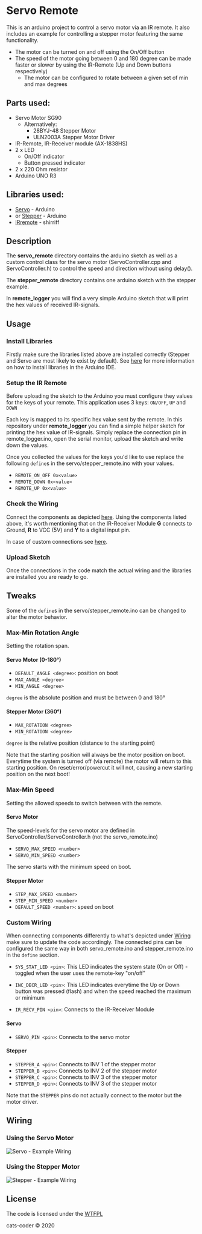 # Servo Remote 
This is an arduino project to control a servo motor via an IR remote. It also includes an example for controlling a stepper motor featuring the same functionality. 

- The motor can be turned on and off using the On/Off button
- The speed of the motor going between 0 and 180 degree can be made faster or slower by using the IR-Remote (Up and Down buttons respectively)
  - The motor can be configured to rotate between a given set of min and max degrees

## Parts used:

- Servo Motor SG90
  - Alternatively: 
    - 28BYJ-48 Stepper Motor
    - ULN2003A Stepper Motor Driver
- IR-Remote, IR-Receiver module (AX-1838HS)
- 2 x LED 
  - On/Off indicator
  - Button pressed indicator
- 2 x 220 Ohm resistor
- Arduino UNO R3

## Libraries used:
- [Servo](https://www.arduino.cc/en/Reference/Servo) - Arduino
- or [Stepper](https://www.arduino.cc/en/Reference/Stepper) - Arduino
- [IRremote](https://www.arduinolibraries.info/libraries/i-rremote) - shirriff

## Description
The **servo_remote** directory contains the arduino sketch as well as a custom control class for the servo motor (ServoController.cpp and ServoController.h) to control the speed and direction without using delay(). 

The **stepper_remote** directory contains one arduino sketch with the stepper example.

In **remote_logger** you will find a very simple Arduino sketch that will print the hex values of received IR-signals.

## Usage
### Install Libraries
Firstly make sure the libraries listed above are installed correctly (Stepper and Servo are most likely to exist by default). See [here](https://www.arduino.cc/en/Guide/Libraries) for more information on how to install libraries in the Arduino IDE.

### Setup the IR Remote
Before uploading the sketch to the Arduino you must configure they values for the keys of your remote. This application uses 3 keys:
`ON/OFF`, `UP` and `DOWN`

Each key is mapped to its specific hex value sent by the remote. In this repository under **remote_logger** you can find a simple helper sketch for printing the hex value of IR-signals. Simply replace the connection pin in remote_logger.ino, open the serial monitor, upload the sketch and write down the values.

Once you collected the values for the keys you'd like to use replace the following `define`s in the servo/stepper_remote.ino with your values.

- `REMOTE_ON_OFF 0x<value>`
- `REMOTE_DOWN 0x<value>`
- `REMOTE_UP 0x<value>`

### Check the Wiring
Connect the components as depicted [here](#Wiring). Using the components listed above, it's worth mentioning that on the IR-Receiver Module **G** connects to Ground, **R** to VCC (5V) and **Y** to a digital input pin.

In case of custom connections see [here](#Custom-Wiring).

### Upload Sketch
Once the connections in the code match the actual wiring and the libraries are installed you are ready to go.

## Tweaks
Some of the `define`s in the servo/stepper_remote.ino can be changed to alter the motor behavior.

### Max-Min Rotation Angle
Setting the rotation span.
#### Servo Motor (0-180°)
- `DEFAULT_ANGLE <degree>`: position on boot
- `MAX_ANGLE <degree>`
- `MIN_ANGLE <degree>`

`degree` is the absolute position and must be between 0 and 180°
#### Stepper Motor (360°)
- `MAX_ROTATION <degree>`
- `MIN_ROTATION <degree>`

`degree` is the relative position (distance to the starting point)

Note that the starting position will always be the motor position on boot. Everytime the system is turned off (via remote) the motor will return to this starting position. On reset/error/powercut it will not, causing a new starting position on the next boot!
### Max-Min Speed
Setting the allowed speeds to switch between with the remote.
#### Servo Motor
The speed-levels for the servo motor are defined in ServoController/ServoController.h (not the servo_remote.ino)
- `SERVO_MAX_SPEED <number>`
- `SERVO_MIN_SPEED <number>`

The servo starts with the minimum speed on boot.
#### Stepper Motor
- `STEP_MAX_SPEED <number>`
- `STEP_MIN_SPEED <number>`
- `DEFAULT_SPEED <number>`: speed on boot

### Custom Wiring
When connecting components differently to what's depicted under [Wiring](#Wiring) make sure to update the code accordingly. The connected pins can be configured the same way in both servo_remote.ino and stepper_remote.ino in the `define` section.
- `SYS_STAT_LED <pin>`: This LED indicates the system state (On or Off) - toggled when the user uses the remote-key "on/off"

- `INC_DECR_LED <pin>`: This LED indicates everytime the Up or Down button was pressed (flash) and when the speed reached the maximum or minimum
- `IR_RECV_PIN <pin>`: Connects to the IR-Receiver Module
#### Servo
- `SERVO_PIN <pin>`: Connects to the servo motor
#### Stepper
- `STEPPER_A <pin>`: Connects to INV 1 of the stepper motor
- `STEPPER_B <pin>`: Connects to INV 2 of the stepper motor
- `STEPPER_C <pin>`: Connects to INV 3 of the stepper motor
- `STEPPER_D <pin>`: Connects to INV 3 of the stepper motor

Note that the `STEPPER` pins do not actually connect to the motor but the motor driver.

## Wiring
### Using the Servo Motor
![Servo - Example Wiring](wiring/servo_remote.png?raw=true "Servo - Example Wiring")
### Using the Stepper Motor
![Stepper - Example Wiring](wiring/stepper_remote.png?raw=true "Stepper - Example Wiring")
## License
The code is licensed under the [WTFPL](License.txt)

cats-coder © 2020
